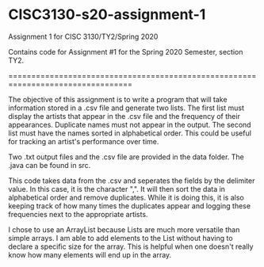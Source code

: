 # CISC3130-s20-assignment-1
Assignment 1 for CISC 3130/TY2/Spring 2020

Contains code for Assignment #1 for the Spring 2020 Semester, section TY2.

=================================================================================

The objective of this assignment is to write a program that will take information stored in a .csv file and generate two lists. The first list must display the artists that appear in the .csv file and the frequency of their appearances. Duplicate names must not appear in the output. The second list must have the names sorted in alphabetical order. This could be useful for tracking an artist's performance over time.

Two .txt output files and the .csv file are provided in the data folder. The .java can be found in src.

This code takes data from the .csv and seperates the fields by the delimiter value. In this case, it is the character ",".
It will then sort the data in alphabetical order and remove duplicates. While it is doing this, it is also keeping track
of how many times the duplicates appear and logging these frequencies next to the appropriate artists.

I chose to use an ArrayList because Lists are much more versatile than simple arrays. I am able to add elements to the List without having to declare a specific size for the array. This is helpful when one doesn't really know how many elements will end up in the array.

